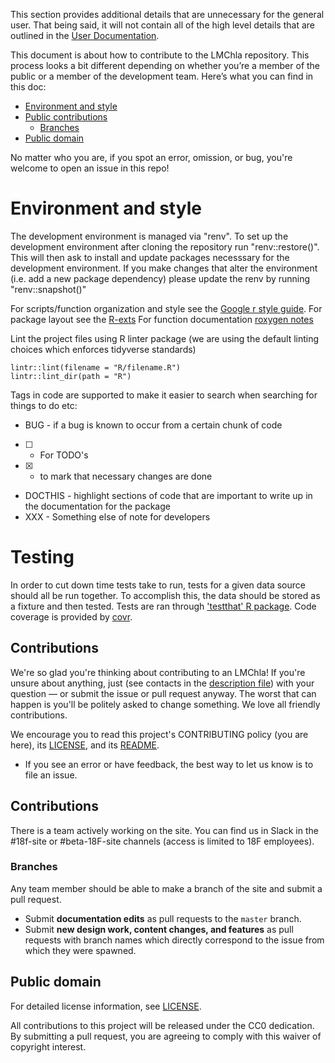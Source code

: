 This section provides additional details that are unnecessary for the general user. That being said, it will not contain all of the high level details that are outlined in the [User Documentation](#user-documentation).

This document is about how to contribute to the LMChla repository. This process looks a bit different depending on whether you’re a member of the public or a member of the development team. Here’s what you can find in this doc:

* [Environment and style](#environment-and-style)
* [Public contributions](#Contributions)
    - [Branches](#branches)
* [Public domain](#public-domain)

No matter who you are, if you spot an error, omission, or bug, you're welcome to open an issue in this repo!

# Environment and style
The development environment is managed via "renv". To set up the development environment after cloning the repository run "renv::restore()". This will then ask to install and update packages necesssary for the development environment. If you make changes that alter the environment (i.e. add a new package dependency) please update the renv by running "renv::snapshot()"

For scripts/function organization and style see the [Google r style guide](https://google.github.io/styleguide/Rguide.html). 
For package layout see the [R-exts](https://cran.r-project.org/doc/manuals/R-exts.pdf)
For function documentation [roxygen notes](https://roxygen2.r-lib.org/articles/rd.html)

Lint the project files using R linter package (we are using the default linting choices which enforces tidyverse standards)
```{r}
lintr::lint(filename = "R/filename.R") 
lintr::lint_dir(path = "R")
```

Tags in code are supported to make it easier to search when searching for things to do etc: 
- BUG - if a bug is known to occur from a certain chunk of code
- [ ] - For TODO's
- [x] - to mark that necessary changes are done
- DOCTHIS - highlight sections of code that are important to write up in the documentation for the package
- XXX - Something else of note for developers

# Testing
In order to cut down time tests take to run, tests for a given data source should all be run together. To accomplish this, the data should be stored as a fixture and then tested. Tests are ran through ['testthat' R package](https://testthat.r-lib.org/). Code coverage is provided by [covr](https://covr.r-lib.org/).

## Contributions
We're so glad you're thinking about contributing to an LMChla! If you're unsure about anything, just (see contacts in the [description file](DESCRIPTION.md)) with your question — or submit the issue or pull request anyway. The worst that can happen is you'll be politely asked to change something. We love all friendly contributions.

We encourage you to read this project's CONTRIBUTING policy (you are here), its [LICENSE](LICENSE.md), and its [README](README.md).

* If you see an error or have feedback, the best way to let us know is to file an issue.

## Contributions

There is a team actively working on the site. You can find us in Slack in the #18f-site or #beta-18F-site channels (access is limited to 18F employees).

### Branches

Any team member should be able to make a branch of the site and submit a pull request. 

* Submit **documentation edits** as pull requests to the `master` branch.
* Submit **new design work, content changes, and features** as pull requests with branch names which directly correspond to the issue from which they were spawned.


## Public domain

For detailed license information, see [LICENSE](LICENSE.md).

All contributions to this project will be released under the CC0 dedication. By submitting a pull request, you are agreeing to comply with this waiver of copyright interest.